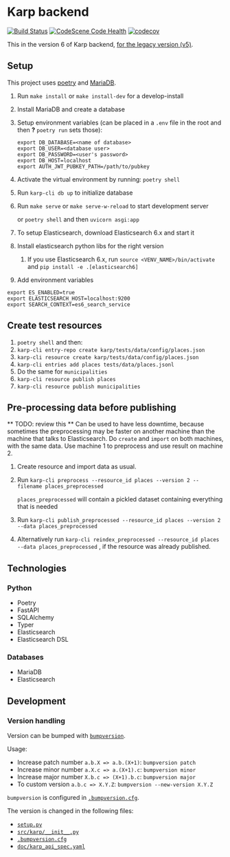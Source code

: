 # Karp backend

[![Build Status](https://github.com/spraakbanken/karp-backend/workflows/Build/badge.svg)](https://github.com/spraakbanken/karp-backend/actions)
[![CodeScene Code Health](https://codescene.io/projects/24151/status-badges/code-health)](https://codescene.io/projects/24151)
[![codecov](https://codecov.io/gh/spraakbanken/karp-backend/branch/main/graph/badge.svg?token=iwTQnHKOpm)](https://codecov.io/gh/spraakbanken/karp-backend)

This in the version 6 of Karp backend, [for the legacy version (v5)](https://github.com/spraakbanken/karp-backend-v5).

## Setup

This project uses [poetry](https://python-poetry.org) and
[MariaDB](https://mariadb.org/).

1. Run `make install` or `make install-dev` for a develop-install
2. Install MariaDB and create a database
3. Setup environment variables (can be placed in a `.env` file in the root and then **?** `poetry run` sets those):
   ```
   export DB_DATABASE=<name of database>
   export DB_USER=<database user>
   export DB_PASSWORD=<user's password>
   export DB_HOST=localhost
   export AUTH_JWT_PUBKEY_PATH=/path/to/pubkey
   ```
4. Activate the virtual environment by running: `poetry shell`
5. Run `karp-cli db up` to initialize database
6. Run `make serve` or `make serve-w-reload` to start development server

   or `poetry shell` and then `uvicorn asgi:app`

7. To setup Elasticsearch, download Elasticsearch 6.x and start it
8. Install elasticsearch python libs for the right version
   1. If you use Elasticsearch 6.x, run `source <VENV_NAME>/bin/activate` and `pip install -e .[elasticsearch6]`
9. Add environment variables

```
export ES_ENABLED=true
export ELASTICSEARCH_HOST=localhost:9200
export SEARCH_CONTEXT=es6_search_service
```

## Create test resources

1. `poetry shell` and then:
2. `karp-cli entry-repo create karp/tests/data/config/places.json`
3. `karp-cli resource create karp/tests/data/config/places.json`
4. `karp-cli entries add places tests/data/places.jsonl`
5. Do the same for `municipalities`
6. `karp-cli resource publish places`
7. `karp-cli resource publish municipalities`

## Pre-processing data before publishing

** TODO: review this **
Can be used to have less downtime, because sometimes the preprocessing may
be faster on another machine than the machine that talks to Elasticsearch.
Do `create` and `import` on both machines, with the same data. Use
machine 1 to preprocess and use result on machine 2.

1. Create resource and import data as usual.
2. Run `karp-cli preprocess --resource_id places --version 2 --filename places_preprocessed`

   `places_preprocessed` will contain a pickled dataset containing everything that is needed

3. Run `karp-cli publish_preprocessed --resource_id places --version 2 --data places_preprocessed`
4. Alternatively run `karp-cli reindex_preprocessed --resource_id places --data places_preprocessed`
   , if the resource was already published.

## Technologies

### Python

- Poetry
- FastAPI
- SQLAlchemy
- Typer
- Elasticsearch
- Elasticsearch DSL

### Databases

- MariaDB
- Elasticsearch

## Development

### Version handling

Version can be bumped with [`bumpversion`](https://pypi.org/project/bumpversion/).

Usage:

- Increase patch number `a.b.X => a.b.(X+1)`: `bumpversion patch`
- Increase minor number `a.X.c => a.(X+1).c`: `bumpversion minor`
- Increase major number `X.b.c => (X+1).b.c`: `bumpversion major`
- To custom version `a.b.c => X.Y.Z`: `bumpversion --new-version X.Y.Z`

`bumpversion` is configured in [`.bumpversion.cfg`](.bumpversion.cfg).

The version is changed in the following files:

- [`setup.py`](setup.py)
- [`src/karp/__init__.py`](src/karp/__init__.py)
- [`.bumpversion.cfg`](.bumpversion.cfg)
- [`doc/karp_api_spec.yaml`](doc/karp_api_spec.yaml)
